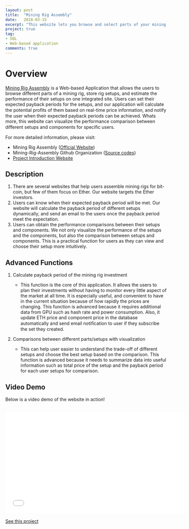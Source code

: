 ```yaml
---
layout: post
title:  "Mining Rig Assembly"
date:   2018-03-15
excerpt: "This website lets you browse and select parts of your mining rigs, store your own rig setups, and estimate their performances."
project: true
tag:
- SQL 
- Web-based application
comments: true
---
```


# Overview

[Mining Rig Assembly](http://rigassembly.web.engr.illinois.edu/index.php) is a Web-based Application that allows the users to browse different parts of a mining rig, store rig setups, and estimate the performance of their setups on one integrated site. Users can set their expected payback periods for the setups, and our application will calculate the potential proﬁts of them based on real-time price information, and notify the user when their expected payback periods can be achieved. Whats more, this website can visualize the performance comparison between different setups and components for speciﬁc users.

For more detailed information, please visit:

* Mining Rig Assembly ([Official Website](http://rigassembly.web.engr.illinois.edu/index.php))
* Mining-Rig-Assembly Github Organization ([Source codes](https://github.com/Mining-Rig-Assembly))
* [Project Introduction Website](https://mining-rig-assembly.github.io/)


## Description
1. There are several websites that help users assemble mining rigs for bit-coin, but few of them focus on Ether. Our website targets the Ether investors.
2. Users can know when their expected payback period will be met. Our website will calculate the payback period of different setups dynamically, and send an email to the users once the payback period meet the expectation.
3. Users can obtain the performance comparisons between their setups and components. We not only visualize the performance of the setups and the components, but also the comparison between setups and components. This is a practical function for users as they can view and choose their setup more intuitively.


## Advanced Functions
1. Calculate payback period of the mining rig investment
	- This function is the core of this application. It allows the users to plan their investments without having to monitor every little aspect of the market at all time. It is especially useful, and convenient to have in the current situation because of how rapidly the prices are changing. This function is advanced because it requires additional data from GPU such as hash rate and power consumption. Also, it update ETH price and component price in the database automatically and send email notiﬁcation to user if they subscribe the set they created.

2. Comparisons between different parts/setups with visualization
	- This can help user easier to understand the trade-off of different setups and choose the best setup based on the comparison. This function is advanced because it needs to summarize data into useful information such as total price of the setup and the payback period for each user setups for comparison.


## Video Demo

Below is a video demo of the website in action!
<br><br>
<iframe width="560" height="315" src="//www.youtube.com/embed/a_5dKE140d0" frameborder="0"> </iframe>
<br><br>
<a align="center" class="btn zoombtn" href="https://github.com/Zhenye-Na/mining-rig-assembly">See this project</a>
